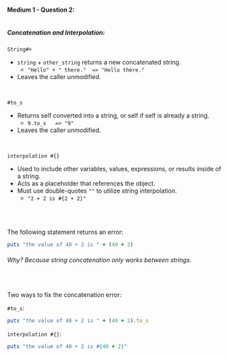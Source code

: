 #### Medium 1 - Question 2:<br><br>

##### Concatenation and Interpolation:

`String#+`
- `string` + `other_string` returns a new concatenated string.
	- `"Hello" + " there."	=> "Hello there."`
- Leaves the caller unmodified.

<br>

`#to_s`
- Returns self converted into a string, or self if self is already a string.
	- `9.to_s	=> "9"`
- Leaves the caller unmodified.

<br>

`interpolation #{}`
- Used to include other variables, values, expressions, or results inside of a string.
- Acts as a placeholder that references the object.
- Must use double-quotes `""` to utilize string interpolation.
	- `"2 + 2 is #{2 + 2}"`

<br><br>

The following statement returns an error:
```ruby
puts "the value of 40 + 2 is " + (40 + 2)
```

###### Why? Because string concatenation only works between strings.

<br>

Two ways to fix the concatenation error:

`#to_s`:
```ruby
puts "the value of 40 + 2 is " + (40 + 2).to_s
```

`interpolation #{}`:
```ruby
puts "the value of 40 + 2 is #{40 + 2}"
```

